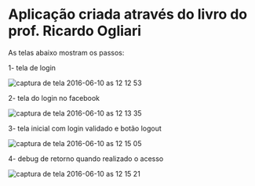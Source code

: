 # Aplicação criada através do livro do prof. Ricardo Ogliari

As telas abaixo mostram os passos: 

1- tela de login

![captura de tela 2016-06-10 as 12 12 53](https://cloud.githubusercontent.com/assets/390818/15969245/927a3ce0-2f05-11e6-8679-c439eb0e8007.png)

2- tela do login no facebook

![captura de tela 2016-06-10 as 12 13 35](https://cloud.githubusercontent.com/assets/390818/15969260/a7731374-2f05-11e6-8da5-ffe5436367ba.png)

3- tela inicial com login validado e botão logout

![captura de tela 2016-06-10 as 12 15 05](https://cloud.githubusercontent.com/assets/390818/15969272/b9481892-2f05-11e6-8a74-9d2a556334bd.png)

4- debug de retorno quando realizado o acesso

![captura de tela 2016-06-10 as 12 15 21](https://cloud.githubusercontent.com/assets/390818/15969288/c70f7272-2f05-11e6-90da-ca91a5a202fb.png)
